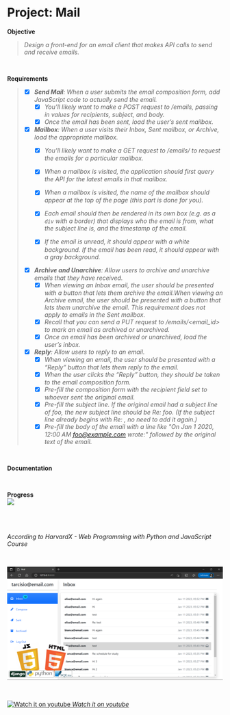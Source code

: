 # Project: Mail

**Objective**
>_Design a front-end for an email client that makes API calls to send and receive emails._   

<br>
  
**Requirements**
>- [x] _**Send Mail**: When a user submits the email composition form, add JavaScript code to actually send the email._
>   - [x] _You’ll likely want to make a POST request to /emails, passing in values for recipients, subject, and body._
>   - [x] _Once the email has been sent, load the user’s sent mailbox._
>
>- [X] _**Mailbox**: When a user visits their Inbox, Sent mailbox, or Archive, load the appropriate mailbox._
>   - [x] _You’ll likely want to make a GET request to /emails/<mailbox> to request the emails for a particular mailbox._
>   - [X] _When a mailbox is visited, the application should first query the API for the latest emails in that mailbox._
>   - [x] _When a mailbox is visited, the name of the mailbox should appear at the top of the page (this part is done for you)._
>   - [x] _Each email should then be rendered in its own box (e.g. as a `div` with a border) that displays who the email is from, what the subject line is, and the timestamp of the email._
>
>   - [x] _If the email is unread, it should appear with a white background. If the email has been read, it should appear with a gray background._
>- [x] _**Archive and Unarchive**: Allow users to archive and unarchive emails that they have received._
>   - [x] _When viewing an Inbox email, the user should be presented with a button that lets them archive the email.When viewing an Archive email, the user should be presented with a button that lets them unarchive the email. This requirement does not apply to emails in the Sent mailbox._
>   - [x] _Recall that you can send a PUT request to /emails/<email_id> to mark an email as archived or unarchived._
>   - [x] _Once an email has been archived or unarchived, load the user’s inbox._
>
>- [X] _**Reply**: Allow users to reply to an email._
>   - [x] _When viewing an email, the user should be presented with a “Reply” button that lets them reply to the email._
>   - [x] _When the user clicks the “Reply” button, they should be taken to the email composition form._
>   - [x] _Pre-fill the composition form with the recipient field set to whoever sent the original email._
>   - [x] _Pre-fill the subject line. If the original email had a subject line of foo, the new subject line should be Re: foo. (If the subject line already begins with Re: , no need to add it again.)_
>   - [x] _Pre-fill the body of the email with a line like "On Jan 1 2020, 12:00 AM foo@example.com wrote:" followed by the original text of the email._

<br>
   
**Documentation**   
  

<br>

**Progress**   
![](https://geps.dev/progress/95)   
  
<br>
<br>

_According to HarvardX - Web Programming with Python and JavaScript Course_

<br>

![screenshot](img/preview.png?raw=true "screenshot")

<br>

<a href="https://www.youtube.com/channel/UCBnFL0ElYDlA_EYy6FhDmDQ" target="_blank"><img border="0" width="3%" src="https://upload.wikimedia.org/wikipedia/commons/thumb/0/09/YouTube_full-color_icon_%282017%29.svg/2560px-YouTube_full-color_icon_%282017%29.svg.png" alt="Watch it on youtube"/> _Watch it on youtube_</a>
